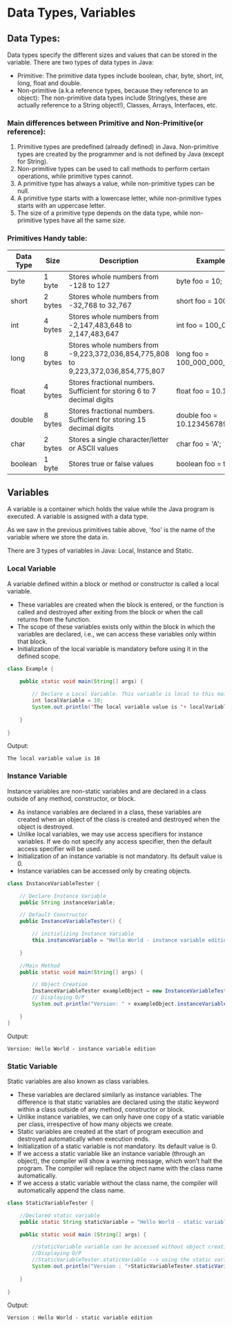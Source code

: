 # Data Types, Variables

## Data Types:

Data types specify the different sizes and values that can be stored in the variable. There are two types of data types in Java: 

- Primitive: The primitive data types include boolean, char, byte, short, int, long, float and double.
- Non-primitive (a.k.a reference types, because they reference to an object): The non-primitive data types include String(yes, these are actually reference to a String object!), Classes, Arrays, Interfaces, etc.

### Main differences between Primitive and Non-Primitive(or reference):

1. Primitive types are predefined (already defined) in Java. Non-primitive types are created by the programmer and is not defined by Java (except for String).
2. Non-primitive types can be used to call methods to perform certain operations, while primitive types cannot.
3. A primitive type has always a value, while non-primitive types can be null.
4. A primitive type starts with a lowercase letter, while non-primitive types starts with an uppercase letter.
5. The size of a primitive type depends on the data type, while non-primitive types have all the same size.

### Primitives Handy table:

| Data Type | Size    | Description                                                                        | Example                      |
|-----------|---------|------------------------------------------------------------------------------------|------------------------------|
| byte      | 1 byte  | Stores whole numbers from -128 to 127                                              | byte foo = 10;               |
| short     | 2 bytes | Stores whole numbers from -32,768 to 32,767                                        | short foo = 1000;            |
| int       | 4 bytes | Stores whole numbers from -2,147,483,648 to 2,147,483,647                          | int foo = 100_000;           |
| long      | 8 bytes | Stores whole numbers from -9,223,372,036,854,775,808 to  9,223,372,036,854,775,807 | long foo = 100_000_000_000L; |
| float     | 4 bytes | Stores fractional numbers. Sufficient for  storing 6 to 7 decimal digits           | float foo = 10.10F;          |
| double    | 8 bytes | Stores fractional numbers. Sufficient for  storing 15 decimal digits               | double foo = 10.123456789;   |
| char      | 2 bytes | Stores a single character/letter or ASCII values                                   | char foo = 'A';              |
| boolean   | 1 byte  | Stores true or false values                                                        | boolean foo = true;          |

## Variables 

A variable is a container which holds the value while the Java program is executed. A variable is assigned with a data type.

As we saw in the previous primitives table above, 'foo' is the name of the variable where we store the data in.

There are 3 types of variables in Java: Local, Instance and Static.

### Local Variable

A variable defined within a block or method or constructor is called a local variable.

- These variables are created when the block is entered, or the function is called and destroyed after exiting from the block or when the call returns from the function.
- The scope of these variables exists only within the block in which the variables are declared, i.e., we can access these variables only within that block.
- Initialization of the local variable is mandatory before using it in the defined scope.

````java
class Example {
    
    public static void main(String[] args) {

        // Declare a Local Variable. This variable is local to this main method only.
        int localVariable = 10;
        System.out.println('The local variable value is '+ localVariable);
        
    }
    
}
````

Output:
```
The local variable value is 10
```

### Instance Variable

Instance variables are non-static variables and are declared in a class outside of any method, constructor, or block.

- As instance variables are declared in a class, these variables are created when an object of the class is created and destroyed when the object is destroyed.
- Unlike local variables, we may use access specifiers for instance variables. If we do not specify any access specifier, then the default access specifier will be used.
- Initialization of an instance variable is not mandatory. Its default value is 0.
- Instance variables can be accessed only by creating objects.

````java
class InstanceVariableTester {

    // Declare Instance Variable
    public String instanceVariable;

    // Default Constructor
    public InstanceVariableTester() {

        // initializing Instance Variable
        this.instanceVariable = "Hello World - instance variable edition"; 

    }
    
    //Main Method
    public static void main(String[] args) {

        // Object Creation
        InstanceVariableTester exampleObject = new InstanceVariableTester();
        // Displaying O/P
        System.out.println("Version: " + exampleObject.instanceVariable);

    }
}
````

Output:
```
Version: Hello World - instance variable edition
```

### Static Variable

Static variables are also known as class variables.

- These variables are declared similarly as instance variables. The difference is that static variables are declared using the static keyword within a class outside of any method, constructor or block.
- Unlike instance variables, we can only have one copy of a static variable per class, irrespective of how many objects we create.
- Static variables are created at the start of program execution and destroyed automatically when execution ends.
- Initialization of a static variable is not mandatory. Its default value is 0.
- If we access a static variable like an instance variable (through an object), the compiler will show a warning message, which won’t halt the program. The compiler will replace the object name with the class name automatically.
- If we access a static variable without the class name, the compiler will automatically append the class name.

````java
class StaticVariableTester {

    //Declared static variable
    public static String staticVariable = "Hello World - static variable edition";

    public static void main (String[] args) {

        //staticVariable variable can be accessed without object creation
        //Displaying O/P
        //StaticVariableTester.staticVariable --> using the static variable
        System.out.println("Version : "+StaticVariableTester.staticVariable);
        
    }
    
}
````

Output:

```
Version : Hello World - static variable edition
```










